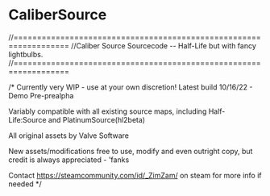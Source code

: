 # CaliberSource
//==================================================================
//Caliber Source Sourcecode -- Half-Life but with fancy lightbulbs.
//==================================================================

/*
Currently very WIP - use at your own discretion!
Latest build 10/16/22 - Demo Pre-prealpha

Variably compatible with all existing source maps, including Half-Life:Source and PlatinumSource(hl2beta)


All original assets by Valve Software

New assets/modifications free to use, modify and even outright copy, but credit is always appreciated - 'fanks

Contact https://steamcommunity.com/id/_ZimZam/ on steam for more info if needed
*/
